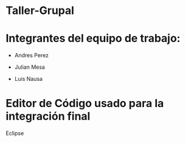 # Taller-Grupal
 
 
  
# Integrantes del equipo de trabajo:
- Andres Perez
* Julian Mesa
+ Luis Nausa
# Editor de Código usado para la integración final
Eclipse
